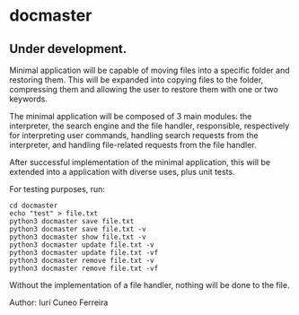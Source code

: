 # docmaster

## Under development.

Minimal application will be capable of moving files into a specific folder and
restoring them. This will be expanded into copying files to the folder,
compressing them and allowing the user to restore them with one or two keywords.

The minimal application will be composed of 3 main modules: the interpreter, the
search engine and the file handler, responsible, respectively for interpreting
user commands, handling search requests from the interpreter, and handling
file-related requests from the file handler.

After successful implementation of the minimal application, this will be
extended into a application with diverse uses, plus unit tests.

For testing purposes, run:

```
cd docmaster
echo "test" > file.txt
python3 docmaster save file.txt
python3 docmaster save file.txt -v
python3 docmaster show file.txt -v
python3 docmaster update file.txt -v
python3 docmaster update file.txt -vf
python3 docmaster remove file.txt -v
python3 docmaster remove file.txt -vf
```

Without the implementation of a file handler, nothing will be done to the file.

Author: Iuri Cuneo Ferreira
